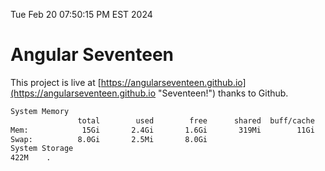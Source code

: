 Tue Feb 20 07:50:15 PM EST 2024

# Angular Seventeen


This project is live at [https://angularseventeen.github.io](https://angularseventeen.github.io "Seventeen!") thanks to Github.

```bash
System Memory
               total        used        free      shared  buff/cache   available
Mem:            15Gi       2.4Gi       1.6Gi       319Mi        11Gi        12Gi
Swap:          8.0Gi       2.5Mi       8.0Gi
System Storage
422M	.

